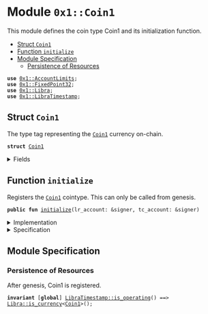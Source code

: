 
<a name="0x1_Coin1"></a>

# Module `0x1::Coin1`

This module defines the coin type Coin1 and its initialization function.


-  [Struct `Coin1`](#0x1_Coin1_Coin1)
-  [Function `initialize`](#0x1_Coin1_initialize)
-  [Module Specification](#@Module_Specification_0)
    -  [Persistence of Resources](#@Persistence_of_Resources_1)


<pre><code><b>use</b> <a href="AccountLimits.md#0x1_AccountLimits">0x1::AccountLimits</a>;
<b>use</b> <a href="FixedPoint32.md#0x1_FixedPoint32">0x1::FixedPoint32</a>;
<b>use</b> <a href="Libra.md#0x1_Libra">0x1::Libra</a>;
<b>use</b> <a href="LibraTimestamp.md#0x1_LibraTimestamp">0x1::LibraTimestamp</a>;
</code></pre>



<a name="0x1_Coin1_Coin1"></a>

## Struct `Coin1`

The type tag representing the <code><a href="Coin1.md#0x1_Coin1">Coin1</a></code> currency on-chain.


<pre><code><b>struct</b> <a href="Coin1.md#0x1_Coin1">Coin1</a>
</code></pre>



<details>
<summary>Fields</summary>


<dl>
<dt>
<code>dummy_field: bool</code>
</dt>
<dd>

</dd>
</dl>


</details>

<a name="0x1_Coin1_initialize"></a>

## Function `initialize`

Registers the <code><a href="Coin1.md#0x1_Coin1">Coin1</a></code> cointype. This can only be called from genesis.


<pre><code><b>public</b> <b>fun</b> <a href="Coin1.md#0x1_Coin1_initialize">initialize</a>(lr_account: &signer, tc_account: &signer)
</code></pre>



<details>
<summary>Implementation</summary>


<pre><code><b>public</b> <b>fun</b> <a href="Coin1.md#0x1_Coin1_initialize">initialize</a>(
    lr_account: &signer,
    tc_account: &signer,
) {
    <a href="LibraTimestamp.md#0x1_LibraTimestamp_assert_genesis">LibraTimestamp::assert_genesis</a>();
    <a href="Libra.md#0x1_Libra_register_SCS_currency">Libra::register_SCS_currency</a>&lt;<a href="Coin1.md#0x1_Coin1">Coin1</a>&gt;(
        lr_account,
        tc_account,
        <a href="FixedPoint32.md#0x1_FixedPoint32_create_from_rational">FixedPoint32::create_from_rational</a>(1, 1), // exchange rate <b>to</b> <a href="LBR.md#0x1_LBR">LBR</a>
        1000000, // scaling_factor = 10^6
        100,     // fractional_part = 10^2
        b"<a href="Coin1.md#0x1_Coin1">Coin1</a>"
    );
    <a href="AccountLimits.md#0x1_AccountLimits_publish_unrestricted_limits">AccountLimits::publish_unrestricted_limits</a>&lt;<a href="Coin1.md#0x1_Coin1">Coin1</a>&gt;(lr_account);
}
</code></pre>



</details>

<details>
<summary>Specification</summary>



<pre><code><b>include</b> <a href="Libra.md#0x1_Libra_RegisterSCSCurrencyAbortsIf">Libra::RegisterSCSCurrencyAbortsIf</a>&lt;<a href="Coin1.md#0x1_Coin1">Coin1</a>&gt;{
    currency_code: b"<a href="Coin1.md#0x1_Coin1">Coin1</a>",
    scaling_factor: 1000000
};
<b>include</b> <a href="AccountLimits.md#0x1_AccountLimits_PublishUnrestrictedLimitsAbortsIf">AccountLimits::PublishUnrestrictedLimitsAbortsIf</a>&lt;<a href="Coin1.md#0x1_Coin1">Coin1</a>&gt;{publish_account: lr_account};
<b>include</b> <a href="Libra.md#0x1_Libra_RegisterSCSCurrencyEnsures">Libra::RegisterSCSCurrencyEnsures</a>&lt;<a href="Coin1.md#0x1_Coin1">Coin1</a>&gt;;
<b>include</b> <a href="AccountLimits.md#0x1_AccountLimits_PublishUnrestrictedLimitsEnsures">AccountLimits::PublishUnrestrictedLimitsEnsures</a>&lt;<a href="Coin1.md#0x1_Coin1">Coin1</a>&gt;{publish_account: lr_account};
</code></pre>


Registering Coin1 can only be done in genesis.


<pre><code><b>include</b> <a href="LibraTimestamp.md#0x1_LibraTimestamp_AbortsIfNotGenesis">LibraTimestamp::AbortsIfNotGenesis</a>;
</code></pre>


Only the LibraRoot account can register a new currency [[H7]][PERMISSION].


<pre><code><b>include</b> <a href="Roles.md#0x1_Roles_AbortsIfNotLibraRoot">Roles::AbortsIfNotLibraRoot</a>{account: lr_account};
</code></pre>


Only a TreasuryCompliance account can have the MintCapability [[H1]][PERMISSION].
Moreover, only a TreasuryCompliance account can have the BurnCapability [[H2]][PERMISSION].


<pre><code><b>include</b> <a href="Roles.md#0x1_Roles_AbortsIfNotTreasuryCompliance">Roles::AbortsIfNotTreasuryCompliance</a>{account: tc_account};
</code></pre>



</details>

<a name="@Module_Specification_0"></a>

## Module Specification



<a name="@Persistence_of_Resources_1"></a>

### Persistence of Resources


After genesis, Coin1 is registered.


<pre><code><b>invariant</b> [<b>global</b>] <a href="LibraTimestamp.md#0x1_LibraTimestamp_is_operating">LibraTimestamp::is_operating</a>() ==&gt; <a href="Libra.md#0x1_Libra_is_currency">Libra::is_currency</a>&lt;<a href="Coin1.md#0x1_Coin1">Coin1</a>&gt;();
</code></pre>


[//]: # ("File containing references which can be used from documentation")
[ACCESS_CONTROL]: https://github.com/libra/libra/blob/master/language/move-prover/doc/user/access-control.md
[ROLE]: https://github.com/libra/libra/blob/master/language/move-prover/doc/user/access-control.md#roles
[PERMISSION]: https://github.com/libra/libra/blob/master/language/move-prover/doc/user/access-control.md#permissions
